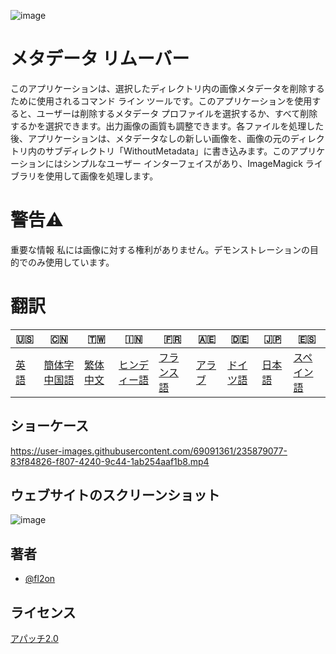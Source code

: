 ![image](https://github.com/user-attachments/assets/af677ca5-b660-4bb7-9421-fde3bf73dd7f)

# メタデータ リムーバー

このアプリケーションは、選択したディレクトリ内の画像メタデータを削除するために使用されるコマンド ライン ツールです。このアプリケーションを使用すると、ユーザーは削除するメタデータ プロファイルを選択するか、すべて削除するかを選択できます。出力画像の画質も調整できます。各ファイルを処理した後、アプリケーションは、メタデータなしの新しい画像を、画像の元のディレクトリ内のサブディレクトリ「WithoutMetadata」に書き込みます。このアプリケーションにはシンプルなユーザー インターフェイスがあり、ImageMagick ライブラリを使用して画像を処理します。

# 警告⚠️

重要な情報 私には画像に対する権利がありません。デモンストレーションの目的でのみ使用しています。

# 翻訳

| 🇺🇸            | 🇨🇳                      | 🇹🇼                    | 🇮🇳                   | 🇫🇷                  | 🇦🇪                | 🇩🇪                 | 🇯🇵                | 🇪🇸                  |
| --------------- | ------------------------- | ----------------------- | ---------------------- | --------------------- | ------------------- | -------------------- | ------------------- | --------------------- |
| [英語](README.md) | [簡体字中国語](README.zh-CN.md) | [繁体中文](README.zh-TW.md) | [ヒンディー語](README.hi.md) | [フランス語](README.fr.md) | [アラブ](README.ar.md) | [ドイツ語](README.de.md) | [日本語](README.ja.md) | [スペイン語](README.es.md) |

## ショーケース

<https://user-images.githubusercontent.com/69091361/235879077-83f84826-f807-4240-9c44-1ab254aaf1b8.mp4>

## ウェブサイトのスクリーンショット

![image](https://github.com/user-attachments/assets/5dfaf64c-2672-4777-a78b-c222838a3de7)

## 著者

-   [@fl2on](https://www.github.com/fl2on)

## ライセンス

[アパッチ2.0](https://choosealicense.com/licenses/apache-2.0/)

